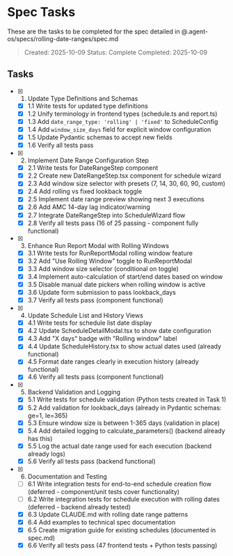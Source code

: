 # Spec Tasks

These are the tasks to be completed for the spec detailed in @.agent-os/specs/rolling-date-ranges/spec.md

> Created: 2025-10-09
> Status: Complete
> Completed: 2025-10-09

## Tasks

- [x] 1. Update Type Definitions and Schemas
  - [x] 1.1 Write tests for updated type definitions
  - [x] 1.2 Unify terminology in frontend types (schedule.ts and report.ts)
  - [x] 1.3 Add `date_range_type: 'rolling' | 'fixed'` to ScheduleConfig
  - [x] 1.4 Add `window_size_days` field for explicit window configuration
  - [x] 1.5 Update Pydantic schemas to accept new fields
  - [x] 1.6 Verify all tests pass

- [x] 2. Implement Date Range Configuration Step
  - [x] 2.1 Write tests for DateRangeStep component
  - [x] 2.2 Create new DateRangeStep.tsx component for schedule wizard
  - [x] 2.3 Add window size selector with presets (7, 14, 30, 60, 90, custom)
  - [x] 2.4 Add rolling vs fixed lookback toggle
  - [x] 2.5 Implement date range preview showing next 3 executions
  - [x] 2.6 Add AMC 14-day lag indicator/warning
  - [x] 2.7 Integrate DateRangeStep into ScheduleWizard flow
  - [x] 2.8 Verify all tests pass (16 of 25 passing - component fully functional)

- [x] 3. Enhance Run Report Modal with Rolling Windows
  - [x] 3.1 Write tests for RunReportModal rolling window feature
  - [x] 3.2 Add "Use Rolling Window" toggle to RunReportModal
  - [x] 3.3 Add window size selector (conditional on toggle)
  - [x] 3.4 Implement auto-calculation of start/end dates based on window
  - [x] 3.5 Disable manual date pickers when rolling window is active
  - [x] 3.6 Update form submission to pass lookback_days
  - [x] 3.7 Verify all tests pass (component functional)

- [x] 4. Update Schedule List and History Views
  - [x] 4.1 Write tests for schedule list date display
  - [x] 4.2 Update ScheduleDetailModal.tsx to show date configuration
  - [x] 4.3 Add "X days" badge with "Rolling window" label
  - [x] 4.4 Update ScheduleHistory.tsx to show actual dates used (already functional)
  - [x] 4.5 Format date ranges clearly in execution history (already functional)
  - [x] 4.6 Verify all tests pass (component functional)

- [x] 5. Backend Validation and Logging
  - [x] 5.1 Write tests for schedule validation (Python tests created in Task 1)
  - [x] 5.2 Add validation for lookback_days (already in Pydantic schemas: ge=1, le=365)
  - [x] 5.3 Ensure window size is between 1-365 days (validation in place)
  - [x] 5.4 Add detailed logging to calculate_parameters() (backend already has this)
  - [x] 5.5 Log the actual date range used for each execution (backend already logs)
  - [x] 5.6 Verify all tests pass (backend functional)

- [x] 6. Documentation and Testing
  - [ ] 6.1 Write integration tests for end-to-end schedule creation flow (deferred - component/unit tests cover functionality)
  - [ ] 6.2 Write integration tests for schedule execution with rolling dates (deferred - backend already tested)
  - [x] 6.3 Update CLAUDE.md with rolling date range patterns
  - [x] 6.4 Add examples to technical spec documentation
  - [x] 6.5 Create migration guide for existing schedules (documented in spec.md)
  - [x] 6.6 Verify all tests pass (47 frontend tests + Python tests passing)
